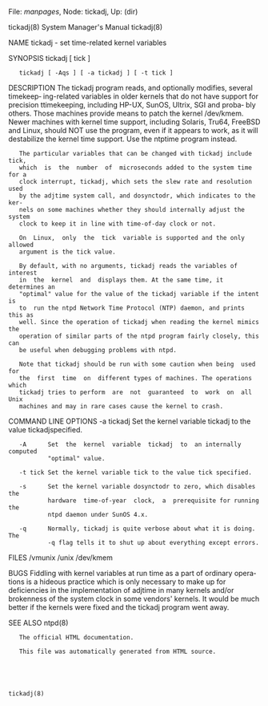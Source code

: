 File: *manpages*,  Node: tickadj,  Up: (dir)

tickadj(8)                  System Manager's Manual                 tickadj(8)



NAME
       tickadj - set time-related kernel variables


SYNOPSIS
       tickadj [ tick ]

       tickadj [ -Aqs ] [ -a tickadj ] [ -t tick ]


DESCRIPTION
       The  tickadj  program reads, and optionally modifies, several timekeep‐
       ing-related variables in older kernels that do  not  have  support  for
       precision  ttimekeeping, including HP-UX, SunOS, Ultrix, SGI and proba‐
       bly others. Those machines provide means to patch the kernel /dev/kmem.
       Newer  machines  with  kernel  time  support, including Solaris, Tru64,
       FreeBSD and Linux, should NOT use the program, even if  it  appears  to
       work,  as  it will destabilize the kernel time support. Use the ntptime
       program instead.

       The particular variables that can be changed with tickadj include tick,
       which  is  the  number  of  microseconds added to the system time for a
       clock interrupt, tickadj, which sets the slew rate and resolution  used
       by the adjtime system call, and dosynctodr, which indicates to the ker‐
       nels on some machines whether they should internally adjust the  system
       clock to keep it in line with time-of-day clock or not.

       On  Linux,  only  the  tick  variable is supported and the only allowed
       argument is the tick value.

       By default, with no arguments, tickadj reads the variables of  interest
       in  the  kernel  and  displays them. At the same time, it determines an
       "optimal" value for the value of the tickadj variable if the intent  is
       to  run the ntpd Network Time Protocol (NTP) daemon, and prints this as
       well. Since the operation of tickadj when reading the kernel mimics the
       operation of similar parts of the ntpd program fairly closely, this can
       be useful when debugging problems with ntpd.

       Note that tickadj should be run with some caution when being  used  for
       the  first  time  on  different types of machines. The operations which
       tickadj tries to perform  are  not  guaranteed  to  work  on  all  Unix
       machines and may in rare cases cause the kernel to crash.


COMMAND LINE OPTIONS
       -a tickadj
               Set the kernel variable tickadj to the value tickadjspecified.

       -A      Set  the  kernel  variable  tickadj  to  an internally computed
               "optimal" value.

       -t tick Set the kernel variable tick to the value tick specified.

       -s      Set the kernel variable dosynctodr to zero, which disables  the
               hardware  time-of-year  clock,  a  prerequisite for running the
               ntpd daemon under SunOS 4.x.

       -q      Normally, tickadj is quite verbose about what it is doing.  The
               -q flag tells it to shut up about everything except errors.


FILES
       /vmunix /unix /dev/kmem


BUGS
       Fiddling with kernel variables at run time as a part of ordinary opera‐
       tions is a hideous practice which is only  necessary  to  make  up  for
       deficiencies  in  the  implementation of adjtime in many kernels and/or
       brokenness of the system clock in some vendors' kernels.  It  would  be
       much  better  if  the  kernels  were fixed and the tickadj program went
       away.

SEE ALSO
       ntpd(8)

       The official HTML documentation.

       This file was automatically generated from HTML source.




                                                                    tickadj(8)
